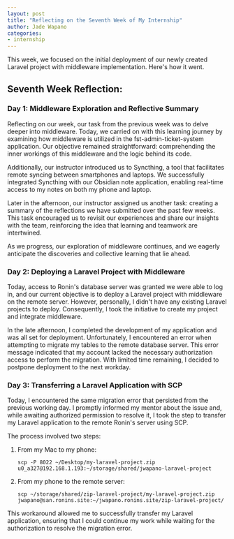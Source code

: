 ```yaml
---
layout: post
title: "Reflecting on the Seventh Week of My Internship"
author: Jade Wapano
categories: 
- internship
---
```

This week, we focused on the initial deployment of our newly created Laravel project with middleware implementation. Here's how it went.

## Seventh Week Reflection:

### Day 1: Middleware Exploration and Reflective Summary
 
Reflecting on our week, our task from the previous week was to delve deeper into middleware. Today, we carried on with this learning journey by examining how middleware is utilized in the fst-admin-ticket-system application. Our objective remained straightforward: comprehending the inner workings of this middleware and the logic behind its code.

Additionally, our instructor introduced us to Syncthing, a tool that facilitates remote syncing between smartphones and laptops. We successfully integrated Syncthing with our Obsidian note application, enabling real-time access to my notes on both my phone and laptop.

Later in the afternoon, our instructor assigned us another task: creating a summary of the reflections we have submitted over the past few weeks. This task encouraged us to revisit our experiences and share our insights with the team, reinforcing the idea that learning and teamwork are intertwined.

As we progress, our exploration of middleware continues, and we eagerly anticipate the discoveries and collective learning that lie ahead.

### Day 2: Deploying a Laravel Project with Middleware

Today, access to Ronin's database server was granted we were able to log in, and our current objective is to deploy a Laravel project with middleware on the remote server. However, personally, I didn't have any existing Laravel projects to deploy. Consequently, I took the initiative to create my project and integrate middleware.

In the late afternoon, I completed the development of my application and was all set for deployment. Unfortunately, I encountered an error when attempting to migrate my tables to the remote database server. This error message indicated that my account lacked the necessary authorization access to perform the migration. With limited time remaining, I decided to postpone deployment to the next workday.

### Day 3: Transferring a Laravel Application with SCP

Today, I encountered the same migration error that persisted from the previous working day. I promptly informed my mentor about the issue and, while awaiting authorized permission to resolve it, I took the step to transfer my Laravel application to the remote Ronin's server using SCP.

The process involved two steps:

1. From my Mac to my phone:
   
   `scp -P 8022 ~/Desktop/my-laravel-project.zip u0_a327@192.168.1.193:~/storage/shared/jwapano-laravel-project`

2. From my phone to the remote server:
   
   `scp ~/storage/shared/zip-laravel-project/my-laravel-project.zip jwapano@san.ronins.site:~/jwapano.ronins.site/zip-laravel-project/`

This workaround allowed me to successfully transfer my Laravel application, ensuring that I could continue my work while waiting for the authorization to resolve the migration error.